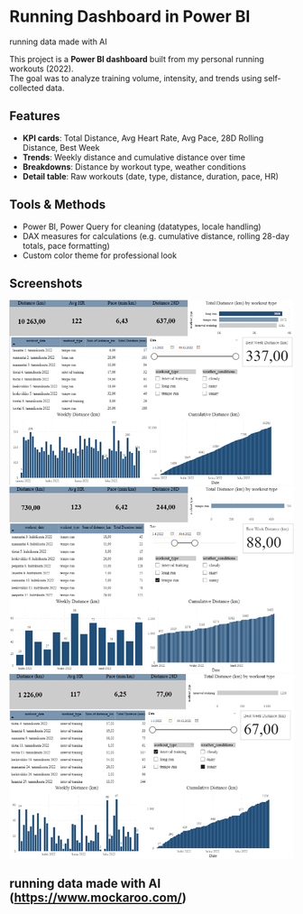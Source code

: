 # Running Dashboard in Power BI
running data made with AI

This project is a **Power BI dashboard** built from my personal running workouts (2022).  
The goal was to analyze training volume, intensity, and trends using self-collected data.

## Features
- **KPI cards**: Total Distance, Avg Heart Rate, Avg Pace, 28D Rolling Distance, Best Week
- **Trends**: Weekly distance and cumulative distance over time
- **Breakdowns**: Distance by workout type, weather conditions
- **Detail table**: Raw workouts (date, type, distance, duration, pace, HR)

## Tools & Methods
- Power BI, Power Query for cleaning (datatypes, locale handling)
- DAX measures for calculations (e.g. cumulative distance, rolling 28-day totals, pace formatting)
- Custom color theme for professional look

## Screenshots
![Overview](overview.png)  
![Quarterly Drilldown](Q2%20tempo%20runs.png)  
![Filtered Example](interval,%20sunny.png)  

running data made with AI (https://www.mockaroo.com/)
---
